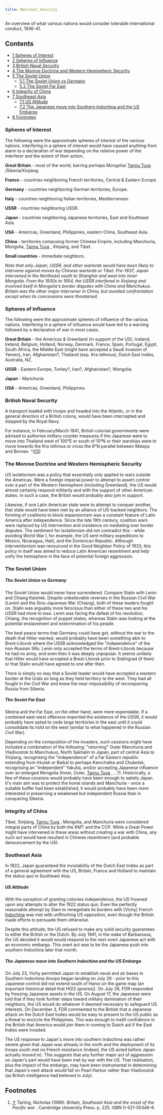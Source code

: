 ```yaml
---
title: National_Security
---
```

An overview of what various nations would consider tolerable
international conduct, 1936-41.

## Contents

-   [ 1 Spheres of Interest ](#Spheres_of_Interest)
-   [ 2 Spheres of Influence ](#Spheres_of_Influence)
-   [ 3 British Naval Security ](#British_Naval_Security)
-   [ 4 The Monroe Doctrine and Western Hemispheric Security
    ](#The_Monroe_Doctrine_and_Western_Hemispheric_Security)
-   [ 5 The Soviet Union ](#The_Soviet_Union)
    -   [ 5.1 The Soviet Union vs Germany
        ](#The_Soviet_Union_vs_Germany)
    -   [ 5.2 The Soviet Far East ](#The_Soviet_Far_East)
-   [ 6 Integrity of China ](#Integrity_of_China)
-   [ 7 Southeast Asia ](#Southeast_Asia)
    -   [ 7.1 US Attitude ](#US_Attitude)
    -   [ 7.2 The Japanese move into Southern Indochina and the US
        Embargo
        ](#The_Japanese_move_into_Southern_Indochina_and_the_US_Embargo)
-   [ 8 Footnotes ](#Footnotes)

###  Spheres of Interest 

The following were the approximate spheres of interest of the various
nations. Interfering in a sphere of interest would have caused anything
from alarm to a declaration of war depending on the relative power of
the interferer and the extent of their action.

**Great Britain** - most of the world, barring perhaps Mongolia/ [Tannu
Tuva](/wiki/Tannu_Tuva "Tannu Tuva") /Siberia/Xinjiang.

**France** - countries neighboring French territories, Central & Eastern
Europe.

**Germany** - countries neighboring German territories, Europe.

**Italy** - countries neighboring Italian territories, Mediterranean.

**USSR** - countries neighboring USSR.

**Japan** - countries neighboring Japanese territories, East and
Southeast Asia.

**USA** - Americas, Greenland, Philippines, eastern China, Southeast
Asia.

**China** - territories composing former Chinese Empire, including
Manchuria, Mongolia, [Tannu Tuva](/wiki/Tannu_Tuva "Tannu Tuva") ,
Xinjiang, and Tibet.

**Small countries** - immediate neighbors.

*Note that only Japan, USSR, and other warlords would have been likely
to intervene against moves by Chinese warlords or Tibet. Pre-1937, Japan
intervened in the Northeast south to Shanghai and west into Inner
Mongolia. From the 1930s to 1954, the USSR interfered in Xinjiang and
involved itself in Mongolia's border disputes with China and Manchukuo.
Britain was the other major intervener in China, but avoided
confrontation except when its concessions were threatened.*

###  Spheres of Influence 

The following were the approximate spheres of influence of the various
nations. Interfering in a sphere of influence would have led to a
warning followed by a declaration of war in most cases.

**Great Britain** - the Americas & Greenland (in support of the US),
Iceland, Ireland, Belgium, Holland, Norway, Denmark, France, Spain,
Portugal, Egypt, South Africa, the Middle East (might have accepted a
Saudi invasion of Yemen), Iran, Afghanistan?, Thailand (esp. Kra
isthmus), Dutch East Indies, Australia, NZ.

**USSR** - Eastern Europe, Turkey?, Iran?, Afghanistan?, Mongolia.

**Japan** - Manchuria.

**USA** - Americas, Greenland, Philippines.

###  British Naval Security 

A transport loaded with troops and headed into the Atlantic, or in the
general direction of a British colony, would have been intercepted and
stopped by the Royal Navy.

For instance, in February/March 1941, British colonial governments were
advised to authorise military counter measures if the Japanese were to
move into Thailand west of 100°E or south of 10°N or their warships were
to move towards the Kra isthmus or cross the 6°N parallel between Malaya
and Borneo. ^([\[1\]](#cite_note-1))

###  The Monroe Doctrine and Western Hemispheric Security 

US isolationism was a policy that essentially only applied to wars
outside the Americas. Were a foreign imperial power to attempt to assert
control over a part of the Western Hemisphere (including Greenland), the
US would almost certainly respond militarily and with the support of
other American states. In such a case, the British would probably also
join in support.

Likewise, if one Latin American state were to attempt to conquer
another, that state would have been met by an alliance of US-backed
neighbors. The forming of coalitions to block expansionism was a
constant feature of Latin America after independence. Since the late
19th century, coalition wars were replaced by US intervention and
insistence on mediating over border disputes. The sentiment for
isolationism did not contradict this - while avoiding World War I, for
example, the US sent military expeditions to Mexico, Nicaragua, Haiti,
and the Dominican Republic. Although interventionism was renounced in
the Good Neighbor Policy of 1933, this policy in itself was aimed to
reduce Latin American resentment and help unify the hemisphere in the
face of potential foreign aggression.

###  The Soviet Union 

#####  The Soviet Union vs Germany 

The Soviet Union would never have surrendered. Compare Stalin with Lenin
and Chiang Kaishek. Despite unbelievable reverses in the Russian Civil
War (Lenin) and the Sino-Japanese War (Chiang), both of these leaders
fought on. Stalin was arguably more ferocious than either of these two
and his USSR had more to lose. Lenin was facing the defeat of his
revolution; Chiang, the recognition of puppet states; whereas Stalin was
looking at the potential enslavement and extermination of his people.

The best peace terms that Germany could have got, without the war to the
death that Hitler wanted, would probably have been something akin to
Brest-Litovsk where the USSR acknowledged the "independence" of the
non-Russian SRs. Lenin only accepted the terms of Brest-Litovsk because
he had no army, and even then it was deeply unpopular. It seems unlikely
that Hitler would have accepted a Brest-Litovsk prior to Stalingrad (if
then) or that Stalin would have agreed to one after then.

There is simply no way that a Soviet leader would have accepted a
western border at the Urals so long as they held territory to the west.
They had all fought in the Civil War and knew the near-impossibility of
reconquering Russia from Siberia.

#####  The Soviet Far East 

Siberia and the Far East, on the other hand, were more expendable. If a
combined east-west offensive imperiled the existence of the USSR, it
would probably have opted to cede large territories in the east until it
could consolidate its hold on the west (similar to what happened in the
Russian Civil War).

Depending on the composition of the invaders, such cessions might have
included a combination of the following: "returning" Outer Manchuria and
Vladivostok to Manchukuo, North Sakhalin to Japan, part of central Asia
to Xinjiang, recognising the "independence" of a Far Eastern republic
extending from Irkutsk or Baikal to perhaps Kamchatka and Chukotsk,
recognising an "independent" Yakutia, and/or accepting Japanese
influence over an enlarged Mongolia (Inner, Outer, [Tannu
Tuva](/wiki/Tannu_Tuva "Tannu Tuva") , ...?). Historically, a few of
these cessions would probably have been enough to satisfy Japan. It's
main aim was to protect the home islands and Manchuria - once a suitable
buffer had been established, it would probably have been more interested
in preserving a weakened but independent Russia than in conquering
Siberia.

###  Integrity of China 

Tibet, Xinjiang, [Tannu Tuva](/wiki/Tannu_Tuva "Tannu Tuva") , Mongolia,
and Manchuria were considered integral parts of China by both the KMT
and the CCP. While a Great Power might have intervened in these areas
without creating a war with China, any such act would have resulted in
Chinese resentment (and probable denouncement by the US).

###  Southeast Asia 

In 1922, Japan guaranteed the inviolability of the Dutch East Indies as
part of a general agreement with the US, Britain, France and Holland to
maintain the status quo in Southeast Asia.

#####  US Attitude 

With the exception of granting colonies independence, the US frowned
upon any attempts to alter the 1922 status quo. Even the perfectly
reasonable attempt by Siam to renegotiate its borders with \[Vichy\]
French [Indochina](/wiki/Indochina "Indochina") was met with unflinching
US opposition, even though the British made efforts to persuade them
otherwise.

Despite this attitude, the US refused to make any solid security
guarantees to either the British or the Dutch. By July 1941, in the wake
of Barbarossa, the US decided it would would respond to the next overt
Japanese act with an economic embargo. This overt act was to be the
Japanese push into southern Indochina later that month.

#####  The Japanese move into Southern Indochina and the US Embargo 

On July 23, Vichy permitted Japan to establish naval and air bases in
Southern Indochina (troops began landing on July 28 - prior to this
Japanese control did not extend south of Hanoi on the game map (an
important historical detail that HOI2 ignores)). On July 26, FDR
responded by freezing Japanese assets in the US. On August 17, the
Japanese were told that if they took further steps toward military
domination of their neighbors, the US would do whatever it deemed
necessary to safeguard US interests. On December 3, FDR commented to the
British that a Japanese attack on the Dutch East Indies would be easy to
present to the US public as a threat to encircle the Philippines. This
was enough to instill confidence in the British that America would join
them in coming to Dutch aid if the East Indies were invaded.

The US response to Japan's move into southern Indochina was rather
severe given that Japan was already in the north and the deployment of
its troops south met no French resistance (indeed, the US acted before
Japan actually moved in). This suggests that any further major act of
aggression on Japan's part would have been met by war with the US. That
realisation, plus the impact of the embargo, may have been instrumental
in determining that Japan's next attack would fall on Pearl Harbor
rather than Vladivostok (as British intelligence had believed in July).

##  Footnotes 

1.   [↑](#cite_ref-1) Tarling, Nicholas (1996). *Britain, Southeast Asia
    and the onset of the Pacific war* . Cambridge University
    Press. p. 225. ISBN 0-521-55346-6.
